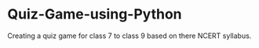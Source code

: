 # Quiz-Game-using-Python

Creating a quiz game for class 7 to class 9 
based on there NCERT syllabus. 

